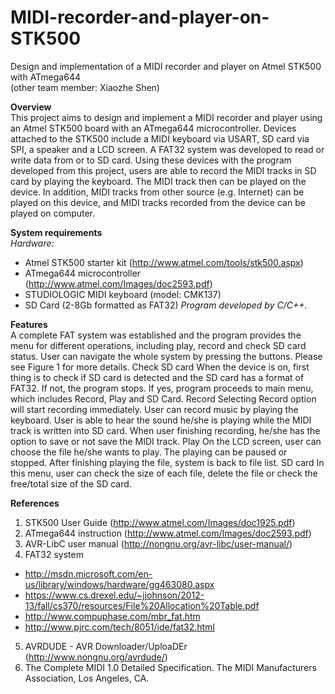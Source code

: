 # MIDI-recorder-and-player-on-STK500

Design and implementation of a MIDI recorder and player on Atmel STK500 with ATmega644  
(other team member: Xiaozhe Shen)

**Overview**  
This project aims to design and implement a MIDI recorder and player using an Atmel STK500 board with an ATmega644 microcontroller. Devices attached to the STK500 include a MIDI keyboard via USART, SD card via SPI, a speaker and a LCD screen. A FAT32 system was developed to read or write data from or to SD card. Using these devices with the program developed from this project, users are able to record the MIDI tracks in SD card by playing the keyboard. The MIDI track then can be played on the device. In addition, MIDI tracks from other source (e.g. Internet) can be played on this device, and MIDI tracks recorded from the device can be played on computer. 

**System requirements**  
_Hardware:_  
* Atmel STK500 starter kit (http://www.atmel.com/tools/stk500.aspx)
* ATmega644 microcontroller (http://www.atmel.com/Images/doc2593.pdf)
* STUDIOLOGIC MIDI keyboard (model: CMK137)
* SD Card (2-8Gb formatted as FAT32)
_Program developed by C/C++._

**Features**  
A complete FAT system was established and the program provides the menu for different operations, including play, record and check SD card status. User can navigate the whole system by pressing the buttons. Please see Figure 1 for more details. 
Check SD card
When the device is on, first thing is to check if SD card is detected and the SD card has a format of FAT32. If not, the program stops. If yes, program proceeds to main menu, which includes Record, Play and SD Card.
Record
Selecting Record option will start recording immediately. User can record music by playing the keyboard. User is able to hear the sound he/she is playing while the MIDI track is written into SD card. When user finishing recording, he/she has the option to save or not save the MIDI track.
Play
On the LCD screen, user can choose the file he/she wants to play. The playing can be paused or stopped. After finishing playing the file, system is back to file list.
SD card
In this menu, user can check the size of each file, delete the file or check the free/total size of the SD card.

**References**  
 1. STK500 User Guide (http://www.atmel.com/Images/doc1925.pdf)
 2. ATmega644 instruction (http://www.atmel.com/Images/doc2593.pdf)
 3. AVR-LibC user manual (http://nongnu.org/avr-libc/user-manual/)
 4. FAT32 system
* http://msdn.microsoft.com/en-us/library/windows/hardware/gg463080.aspx
* https://www.cs.drexel.edu/~jjohnson/2012-13/fall/cs370/resources/File%20Allocation%20Table.pdf
* http://www.compuphase.com/mbr_fat.htm
* http://www.pjrc.com/tech/8051/ide/fat32.html
 5. AVRDUDE - AVR Downloader/UploaDEr (http://www.nongnu.org/avrdude/)
 6. The Complete MIDI 1.0 Detailed Specification. The MIDI Manufacturers Association, Los Angeles, CA.

